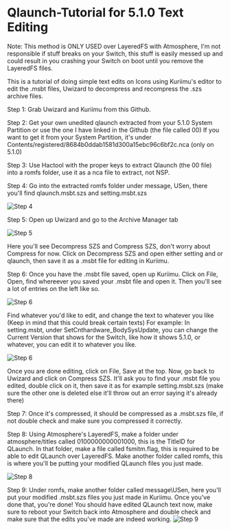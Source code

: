 # Qlaunch-Tutorial for 5.1.0 Text Editing
Note: This method is ONLY USED over LayeredFS with Atmosphere, I'm not responsible if stuff breaks on your Switch, this stuff is easily messed up and could result in you crashing your Switch on boot until you remove the LayeredFS files.


This is a tutorial of doing simple text edits on Icons using Kuriimu's editor to edit the .msbt files, Uwizard to decompress and recompress the .szs archive files.


Step 1:
Grab Uwizard and Kuriimu from this Github.

Step 2:
Get your own unedited qlaunch extracted from your 5.1.0 System Partition or use the one I have linked in the Github (the file called 00)
If you want to get it from your System Partition, it's under Contents/registered/8684b0ddab1581d300a15ebc96c6bf2c.nca (only on 5.1.0)

Step 3:
Use Hactool with the proper keys to extract Qlaunch (the 00 file) into a romfs folder, use it as a nca file to extract, not NSP.

Step 4:
Go into the extracted romfs folder under message, USen, there you'll find qlaunch.msbt.szs and setting.msbt.szs

![Step 4](https://i.imgur.com/zYzjcsr.png "Step 4")

Step 5:
Open up Uwizard and go to the Archive Manager tab

![Step 5](https://i.imgur.com/rniejd2.png "Step 5")

Here you'll see Decompress SZS and Compress SZS, don't worry about Compress for now.
Click on Decompress SZS and open either setting and or qlaunch, then save it as a .msbt file for editing in Kuriimu.

Step 6:
Once you have the .msbt file saved, open up Kuriimu.
Click on File, Open, find whereever you saved your .msbt file and open it.
Then you'll see a lot of entries on the left like so.

![Step 6](https://i.imgur.com/WpUPA4J.png "Step 6")

Find whatever you'd like to edit, and change the text to whatever you like (Keep in mind that this could break certain texts)
For example: In setting.msbt, under SetCnthardware_BodySysUpdate, you can change the Current Version that shows for the Switch, like how it shows 5.1.0, or whatever, you can edit it to whatever you like. 

![Step 6](https://i.imgur.com/45vM5m5.png "Step 6")

Once you are done editing, click on File, Save at the top.
Now, go back to Uwizard and click on Compress SZS.
It'll ask you to find your .msbt file you edited, double click on it, then save it as for example setting.msbt.szs (make sure the other one is deleted else it'll throw out an error saying it's already there)

Step 7:
Once it's compressed, it should be compressed as a .msbt.szs file, if not double check and make sure you compressed it correctly.

Step 8:
Using Atmosphere's LayeredFS, make a folder under atmosphere/titles called 0100000000001000, this is the TitleID for QLaunch.
In that folder, make a file called fsmitm.flag, this is required to be able to edit QLaunch over LayeredFS.
Make another folder called romfs, this is where you'll be putting your modified QLaunch files you just made.

![Step 8](https://i.imgur.com/GZWBZiB.png "Step 8")

Step 9:
Under romfs, make another folder called message\USen, here you'll put your modified .msbt.szs files you just made in Kuriimu.
Once you've done that, you're done! You should have edited QLaunch text now, make sure to reboot your Switch back into Atmosphere and double check and make sure that the edits you've made are indeed working.
![Step 9](https://i.imgur.com/2EXeWu5.png "Step 9")

